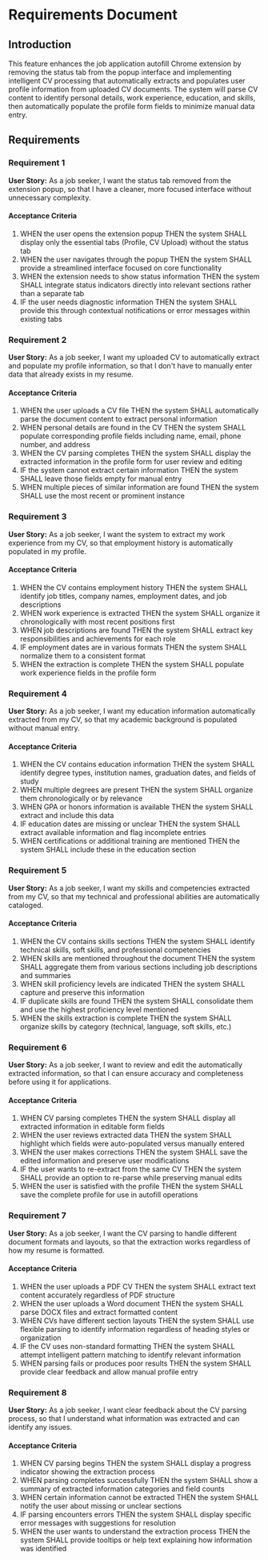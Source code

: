 # Requirements Document

## Introduction

This feature enhances the job application autofill Chrome extension by removing the status tab from the popup interface and implementing intelligent CV processing that automatically extracts and populates user profile information from uploaded CV documents. The system will parse CV content to identify personal details, work experience, education, and skills, then automatically populate the profile form fields to minimize manual data entry.

## Requirements

### Requirement 1

**User Story:** As a job seeker, I want the status tab removed from the extension popup, so that I have a cleaner, more focused interface without unnecessary complexity.

#### Acceptance Criteria

1. WHEN the user opens the extension popup THEN the system SHALL display only the essential tabs (Profile, CV Upload) without the status tab
2. WHEN the user navigates through the popup THEN the system SHALL provide a streamlined interface focused on core functionality
3. WHEN the extension needs to show status information THEN the system SHALL integrate status indicators directly into relevant sections rather than a separate tab
4. IF the user needs diagnostic information THEN the system SHALL provide this through contextual notifications or error messages within existing tabs

### Requirement 2

**User Story:** As a job seeker, I want my uploaded CV to automatically extract and populate my profile information, so that I don't have to manually enter data that already exists in my resume.

#### Acceptance Criteria

1. WHEN the user uploads a CV file THEN the system SHALL automatically parse the document content to extract personal information
2. WHEN personal details are found in the CV THEN the system SHALL populate corresponding profile fields including name, email, phone number, and address
3. WHEN the CV parsing completes THEN the system SHALL display the extracted information in the profile form for user review and editing
4. IF the system cannot extract certain information THEN the system SHALL leave those fields empty for manual entry
5. WHEN multiple pieces of similar information are found THEN the system SHALL use the most recent or prominent instance

### Requirement 3

**User Story:** As a job seeker, I want the system to extract my work experience from my CV, so that employment history is automatically populated in my profile.

#### Acceptance Criteria

1. WHEN the CV contains employment history THEN the system SHALL identify job titles, company names, employment dates, and job descriptions
2. WHEN work experience is extracted THEN the system SHALL organize it chronologically with most recent positions first
3. WHEN job descriptions are found THEN the system SHALL extract key responsibilities and achievements for each role
4. IF employment dates are in various formats THEN the system SHALL normalize them to a consistent format
5. WHEN the extraction is complete THEN the system SHALL populate work experience fields in the profile form

### Requirement 4

**User Story:** As a job seeker, I want my education information automatically extracted from my CV, so that my academic background is populated without manual entry.

#### Acceptance Criteria

1. WHEN the CV contains education information THEN the system SHALL identify degree types, institution names, graduation dates, and fields of study
2. WHEN multiple degrees are present THEN the system SHALL organize them chronologically or by relevance
3. WHEN GPA or honors information is available THEN the system SHALL extract and include this data
4. IF education dates are missing or unclear THEN the system SHALL extract available information and flag incomplete entries
5. WHEN certifications or additional training are mentioned THEN the system SHALL include these in the education section

### Requirement 5

**User Story:** As a job seeker, I want my skills and competencies extracted from my CV, so that my technical and professional abilities are automatically cataloged.

#### Acceptance Criteria

1. WHEN the CV contains skills sections THEN the system SHALL identify technical skills, soft skills, and professional competencies
2. WHEN skills are mentioned throughout the document THEN the system SHALL aggregate them from various sections including job descriptions and summaries
3. WHEN skill proficiency levels are indicated THEN the system SHALL capture and preserve this information
4. IF duplicate skills are found THEN the system SHALL consolidate them and use the highest proficiency level mentioned
5. WHEN the skills extraction is complete THEN the system SHALL organize skills by category (technical, language, soft skills, etc.)

### Requirement 6

**User Story:** As a job seeker, I want to review and edit the automatically extracted information, so that I can ensure accuracy and completeness before using it for applications.

#### Acceptance Criteria

1. WHEN CV parsing completes THEN the system SHALL display all extracted information in editable form fields
2. WHEN the user reviews extracted data THEN the system SHALL highlight which fields were auto-populated versus manually entered
3. WHEN the user makes corrections THEN the system SHALL save the edited information and preserve user modifications
4. IF the user wants to re-extract from the same CV THEN the system SHALL provide an option to re-parse while preserving manual edits
5. WHEN the user is satisfied with the profile THEN the system SHALL save the complete profile for use in autofill operations

### Requirement 7

**User Story:** As a job seeker, I want the CV parsing to handle different document formats and layouts, so that the extraction works regardless of how my resume is formatted.

#### Acceptance Criteria

1. WHEN the user uploads a PDF CV THEN the system SHALL extract text content accurately regardless of PDF structure
2. WHEN the user uploads a Word document THEN the system SHALL parse DOCX files and extract formatted content
3. WHEN CVs have different section layouts THEN the system SHALL use flexible parsing to identify information regardless of heading styles or organization
4. IF the CV uses non-standard formatting THEN the system SHALL attempt intelligent pattern matching to identify relevant information
5. WHEN parsing fails or produces poor results THEN the system SHALL provide clear feedback and allow manual profile entry

### Requirement 8

**User Story:** As a job seeker, I want clear feedback about the CV parsing process, so that I understand what information was extracted and can identify any issues.

#### Acceptance Criteria

1. WHEN CV parsing begins THEN the system SHALL display a progress indicator showing the extraction process
2. WHEN parsing completes successfully THEN the system SHALL show a summary of extracted information categories and field counts
3. WHEN certain information cannot be extracted THEN the system SHALL notify the user about missing or unclear sections
4. IF parsing encounters errors THEN the system SHALL display specific error messages with suggestions for resolution
5. WHEN the user wants to understand the extraction process THEN the system SHALL provide tooltips or help text explaining how information was identified